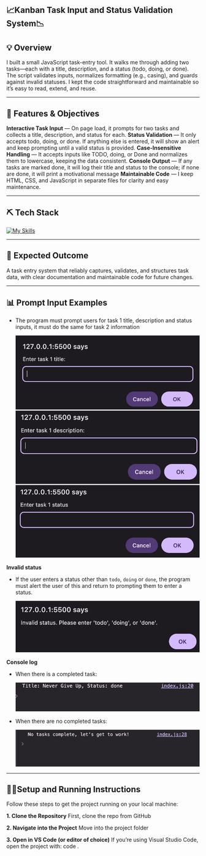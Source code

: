 ## 📈Kanban Task Input and Status Validation System📉

## 💡 Overview

I built a small JavaScript task-entry tool. It walks me through adding two tasks—each with a title, description, and a status (todo, doing, or done). The script validates inputs, normalizes formatting (e.g., casing), and guards against invalid statuses. I kept the code straightforward and maintainable so it’s easy to read, extend, and reuse.

---

## 🚀 Features & Objectives

**Interactive Task Input** — On page load, it prompts for two tasks and collects a title, description, and status for each.
**Status Validation** — It only accepts todo, doing, or done. If anything else is entered, it will show an alert and keep prompting until a valid status is provided.
**Case-Insensitive Handling** — It accepts inputs like TODO, doing, or Done and normalizes them to lowercase, keeping the data consistent.
**Console Output** — If any tasks are marked done, it will log their title and status to the console; if none are done, it will print a motivational message
**Maintainable Code** — I keep HTML, CSS, and JavaScript in separate files for clarity and easy maintenance.

---

## ⛏️ Tech Stack

[![My Skills](https://skillicons.dev/icons?i=html,css,git,github,vscode,figma)](https://skillicons.dev)

---

## 🎯 Expected Outcome

A task entry system that reliably captures, validates, and structures task data, with clear documentation and maintainable code for future changes.

---

## 📊 Prompt Input Examples

- The program must prompt users for task 1 title, description and status inputs, it must do the same for task 2 information

  ![title prompt](./explainer-images/Title.png)
  ![description prompt](./explainer-images/Description.png)
  ![status prompt](./explainer-images/Status.png)

**Invalid status**

- If the user enters a status other than `todo`, `doing` or `done`, the program must alert the user of this and return to prompting them to enter a status.

  ![invalid status](./explainer-images/Invalid.png)

**Console log**

- When there is a completed task:

  ![complete](./explainer-images/Done-output.png)

- When there are no completed tasks:

  ![no tasks](./explainer-images/No-tasks-output.png)

---

## 👩‍🏫Setup and Running Instructions

Follow these steps to get the project running on your local machine:

**1. Clone the Repository**
First, clone the repo from GitHub

**2. Navigate into the Project**
Move into the project folder

**3. Open in VS Code (or editor of choice)**
If you’re using Visual Studio Code, open the project with:
code .